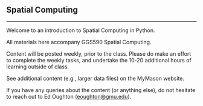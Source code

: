 ## **Spatial Computing**
------------------------
Welcome to an introduction to Spatial Computing in Python.

All materials here accompany GGS590 Spatial Computing.

Content will be posted weekly, prior to the class. Please do make an effort to 
complete the weekly tasks, and undertake the 10-20 additional hours of learning 
outside of class. 

See additional content (e.g., larger data files) on the MyMason website.

If you have any queries about the content (or anything else), do not hesitate 
to reach out to Ed Oughton (eoughton@gmu.edu).
